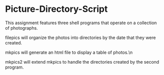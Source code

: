 # Picture-Directory-Script
This assignment features three shell programs that operate on a collection of photographs.

filepics will organize the photos into directories by the date that they were created.

mkpics will generate an html file to display a table of photos.\n

mkpics2 will extend mkpics to handle the directories created by the second program.
